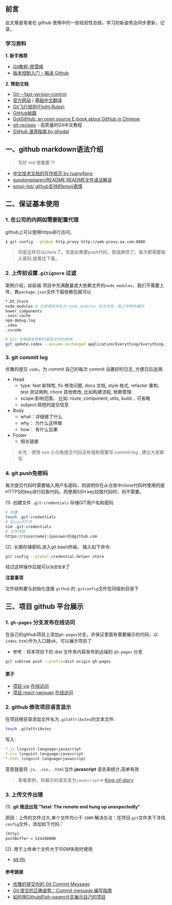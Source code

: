 ## 前言

此文章是笔者在 github 使用中的一些经验性总结，学习的新姿势会同步更新，记录。

### 学习资料

**1.  新手推荐**

- [Git教程-廖雪峰](https://www.liaoxuefeng.com/wiki/0013739516305929606dd18361248578c67b8067c8c017b000)
- [版本控制入门 – 搬进 Github](http://www.imooc.com/learn/390)

**2.  帮助文档**

- [Git --fast-version-control ](https://git-scm.com/book/zh/v2)
- [官方网站](https://help.github.com/) / [基础中文翻译](https://github.com/waylau/github-help)
- [Git飞行规则(Flight Rules)](https://github.com/k88hudson/git-flight-rules/blob/master/README_zh-CN.md)
- [GitHub秘籍](https://github.com/tiimgreen/github-cheat-sheet/blob/master/README.zh-cn.md#%E8%B4%A1%E7%8C%AE%E8%80%85%E6%8C%87%E5%8D%97)
- [GotGitHub: an open source E-book about GitHub in Chinese](https://github.com/gotgit/gotgithub)
- [git-recipes](https://github.com/geeeeeeeeek/git-recipes) - 高质量的Git中文教程
- [GitHub 漫游指南 by phodal](https://github.com/phodal/github)


## 一、github markdown语法介绍

> 写好 md 很重要 !!!
- [中文技术文档的写作规范 by ruanyifeng](https://github.com/ruanyf/document-style-guide)
- [guodongxiaren/README README文件语法解读](https://github.com/guodongxiaren/README)
- [emoji-list/ github支持的emojj表情](https://github.com/caiyongji/emoji-list)

## 二、保证基本使用

### 1. 在公司的内网如需要配置代理
github上可以使用https进行访问。
````bash
$ git config --global http.proxy http://web-proxy.oa.com:8080
````
> 但是这样可以clone了。但是如果要push代码，那就麻烦了。每次都需要输入密码,接着往下看。

### 2. 上传前设置`.gitignore` 过滤

案例介绍，如前端 项目中充满数量庞大依赖文件的`node_modules`，我们不需要上传，靠`package.json`文件下载依赖包就可以
````bash
*.DS_Store
node_modules # 过滤项目中名为 node_modules 的文件夹，做上传例外操作
bower_components
.sass-cache
npm-debug.log
.idea
.vscode
````

```bash
# git-忽略版本控制内某些文件的修改
git update-index --assume-unchanged application/Everything/Everything.ini
```
### 3. git commit log

优雅的提交 `code`，为 commit 自己的每次 commit 设置好的日志, 方便日后追溯:

* Head
  * type: feat 新特性, fix 修改问题, docs 文档, style 格式, refactor 重构, test 测试用例, chore 其他修改, 比如构建流程, 依赖管理.
  * scope:影响范围， 比如: route, component, utils, build... 可省略
  * subject:简短的提交信息
* Body
  * what：详细做了什么
  * why： 为什么这样做
  * how： 有什么后果
* Footer
  * 相关链接

> 补充：使用 svn 小乌龟提交代码没有强制需要写 commit log , 建议大家都写

### 4. git push免密码

 每次提交代码时需要输入用户名密码，则说明你在从仓库中clone代码时使用的是HTTPS的key进行拉取代码。而使用SSH key拉取代码时，则不需要。
 
(1).  创建文件 `.git-credentials` 存储GIT用户名和密码

````bash
# 创建
touch .git-credentials
# 在vim中打开 
vim .git-credentials
# 文件内容 
https://{username}:{password}@github.com 
````

(2).  长期存储密码,进入git bash终端， 输入如下命令:
````bash
git config --global credential.helper store
````
经过这样操作后就可以`免密登录`了

**注意事项**

文件结构要与初始化连接 `github` 的`.gitconfig`文件在同级别目录下


## 三、项目 github 平台展示

### 1. `gh-pages` 分支发布在线访问

在自己的github项目上添加`gh-pages`分支，并保证里面有需要展示的代码，以`index.html`作为入口就ok，可以展示项目了

- 参考：将本项目下的 dist 文件夹内容发布到远端的 `gh-pages` 分支
````bash
git subtree push --prefix=dist origin gh-pages
````
#### 栗子

- [项目 vip](https://github.com/xiaoyueyue165/vip) [在线访问](https://xiaoyueyue165.github.io/vip/唯品会首页/)
- [项目 react-yanxuan](https://github.com/xiaoyueyue165/react-yanxuan) [在线访问](https://xiaoyueyue.org/react-yanxuan/)

### 2. github 修改项目语言显示

在项目根目录添加文件名为`.gitattributes`的文本文件:
````bash
touch .gitattributes
````
写入:
````js
*.js linguist-language=javascript
*.css linguist-language=javascript
*.html linguist-language=javascript
````
意思就是将`.js`、`.css`、`.html`当作 **javascript** 语言来统计,简单有效

> 查看案例，将展示的语言变为`javascript`=> [King-of-glory](https://github.com/xiaoyueyue165/King-of-glory)

### 3. 上传文件出错

(1).  **git 推送出现 "fatal: The remote end hung up unexpectedly"**

原因：上传的文件过大,单个文件均小于 `100M`
解决办法：在项目.`git`文件夹下寻找`config`文件，添加如下代码：
````bash
[http]
postBuffer = 524288000
````

(2).  用于上传单个文件大于100M失败时使用
- [git-lfs](https://github.com/git-lfs/git-lfs)



#### 参考链接
- [优雅的提交你的 Git Commit Message](https://zhuanlan.zhihu.com/p/34223150)
- [Git 提交的正确姿势：Commit message 编写指南](https://www.oschina.net/news/69705/git-commit-message-and-changelog-guide)
- [如何用Github的gh-pages分支展示自己的项目](https://www.cnblogs.com/MuYunyun/p/6082359.html)